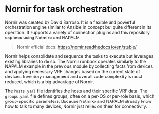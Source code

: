 # Nornir for task orchestration
Nornir was created by David Barroso. It is a flexible and
powerful orchestration engine similar to Ansible in concept but
quite different in its operation. It supports a variety of connection
plugins and this repository explores using Netmiko and NAPALM.

> Nornir official docs: https://nornir.readthedocs.io/en/stable/

Nornir helps consolidate and sequence the tasks to execute but
leverages existing libraries to do so. The Nornir runbook
operates similarly to the NAPALM example in the previous module
by collecting facts from devices and applying necessary VRF changes
based on the current state of devices. Inventory management and overall
code complexity is much reduced, which is a big advantage of Nornir.

The `hosts.yaml` file identifies the hosts and their specific VRF data.
The `groups.yaml` file defines groups, often on a per-OS or per-role basis,
which group-specific parameters. Because Netmiko and NAPALM already know how
to talk to many devices, Nornir just relies on them for connectivity.
